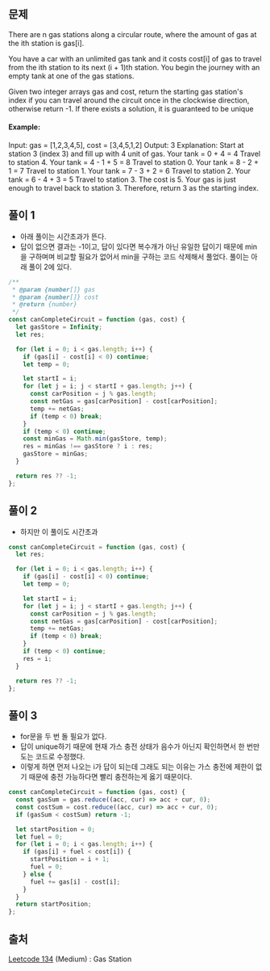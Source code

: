 ## 문제

There are n gas stations along a circular route, where the amount of gas at the ith station is gas[i].

You have a car with an unlimited gas tank and it costs cost[i] of gas to travel from the ith station to its next (i + 1)th station. You begin the journey with an empty tank at one of the gas stations.

Given two integer arrays gas and cost, return the starting gas station's index if you can travel around the circuit once in the clockwise direction, otherwise return -1. If there exists a solution, it is guaranteed to be unique

#### Example:

Input: gas = [1,2,3,4,5], cost = [3,4,5,1,2]
Output: 3
Explanation:
Start at station 3 (index 3) and fill up with 4 unit of gas. Your tank = 0 + 4 = 4
Travel to station 4. Your tank = 4 - 1 + 5 = 8
Travel to station 0. Your tank = 8 - 2 + 1 = 7
Travel to station 1. Your tank = 7 - 3 + 2 = 6
Travel to station 2. Your tank = 6 - 4 + 3 = 5
Travel to station 3. The cost is 5. Your gas is just enough to travel back to station 3.
Therefore, return 3 as the starting index.

## 풀이 1

- 아래 풀이는 시간초과가 뜬다.
- 답이 없으면 결과는 -1이고, 답이 있다면 복수개가 아닌 유일한 답이기 때문에 min을 구하며며 비교할 필요가 없어서 min을 구하는 코드 삭제해서 풀었다. 풀이는 아래 풀이 2에 있다.

```js
/**
 * @param {number[]} gas
 * @param {number[]} cost
 * @return {number}
 */
const canCompleteCircuit = function (gas, cost) {
  let gasStore = Infinity;
  let res;

  for (let i = 0; i < gas.length; i++) {
    if (gas[i] - cost[i] < 0) continue;
    let temp = 0;

    let startI = i;
    for (let j = i; j < startI + gas.length; j++) {
      const carPosition = j % gas.length;
      const netGas = gas[carPosition] - cost[carPosition];
      temp += netGas;
      if (temp < 0) break;
    }
    if (temp < 0) continue;
    const minGas = Math.min(gasStore, temp);
    res = minGas !== gasStore ? i : res;
    gasStore = minGas;
  }

  return res ?? -1;
};
```

## 풀이 2

- 하지만 이 풀이도 시간초과

```js
const canCompleteCircuit = function (gas, cost) {
  let res;

  for (let i = 0; i < gas.length; i++) {
    if (gas[i] - cost[i] < 0) continue;
    let temp = 0;

    let startI = i;
    for (let j = i; j < startI + gas.length; j++) {
      const carPosition = j % gas.length;
      const netGas = gas[carPosition] - cost[carPosition];
      temp += netGas;
      if (temp < 0) break;
    }
    if (temp < 0) continue;
    res = i;
  }

  return res ?? -1;
};
```

## 풀이 3

- for문을 두 번 돌 필요가 없다.
- 답이 unique하기 때문에 현재 가스 충전 상태가 음수가 아닌지 확인하면서 한 번만 도는 코드로 수정했다.
- 이렇게 하면 먼저 나오는 i가 답이 되는데 그래도 되는 이유는 가스 충전에 제한이 없기 때문에 충전 가능하다면 빨리 충전하는게 옳기 때문이다.

```js
const canCompleteCircuit = function (gas, cost) {
  const gasSum = gas.reduce((acc, cur) => acc + cur, 0);
  const costSum = cost.reduce((acc, cur) => acc + cur, 0);
  if (gasSum < costSum) return -1;

  let startPosition = 0;
  let fuel = 0;
  for (let i = 0; i < gas.length; i++) {
    if (gas[i] + fuel < cost[i]) {
      startPosition = i + 1;
      fuel = 0;
    } else {
      fuel += gas[i] - cost[i];
    }
  }
  return startPosition;
};
```

## 출처

[Leetcode 134](https://leetcode.com/problems/gas-station/) (Medium) : Gas Station
